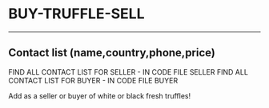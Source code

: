 # BUY-TRUFFLE-SELL
------------------
Contact list (name,country,phone,price)
------------------
FIND ALL CONTACT LIST FOR SELLER - IN CODE FILE SELLER
FIND ALL CONTACT LIST FOR BUYER - IN CODE FILE BUYER

Add as a seller or buyer of white or black fresh truffles!
